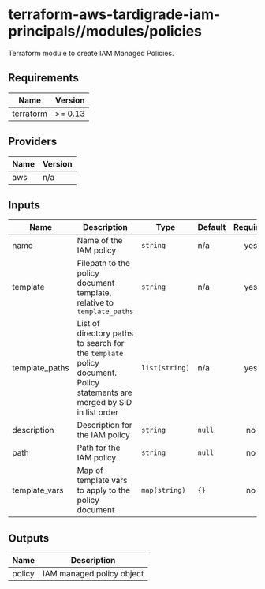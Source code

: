 # terraform-aws-tardigrade-iam-principals//modules/policies

Terraform module to create IAM Managed Policies.


<!-- BEGIN TFDOCS -->
## Requirements

| Name | Version |
|------|---------|
| terraform | >= 0.13 |

## Providers

| Name | Version |
|------|---------|
| aws | n/a |

## Inputs

| Name | Description | Type | Default | Required |
|------|-------------|------|---------|:--------:|
| name | Name of the IAM policy | `string` | n/a | yes |
| template | Filepath to the policy document template, relative to `template_paths` | `string` | n/a | yes |
| template\_paths | List of directory paths to search for the `template` policy document. Policy statements are merged by SID in list order | `list(string)` | n/a | yes |
| description | Description for the IAM policy | `string` | `null` | no |
| path | Path for the IAM policy | `string` | `null` | no |
| template\_vars | Map of template vars to apply to the policy document | `map(string)` | `{}` | no |

## Outputs

| Name | Description |
|------|-------------|
| policy | IAM managed policy object |

<!-- END TFDOCS -->

